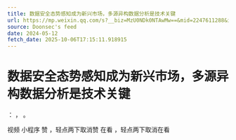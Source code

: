 ```yaml
---
title: 数据安全态势感知成为新兴市场，多源异构数据分析是技术关键
url: https://mp.weixin.qq.com/s?__biz=MzU0NDk0NTAwMw==&mid=2247611288&idx=1&sn=2bb3f7c89d9bbb3085a8db52483a7199
source: Doonsec's feed
date: 2024-05-12
fetch_date: 2025-10-06T17:15:11.918915
---
```


# 数据安全态势感知成为新兴市场，多源异构数据分析是技术关键

：
，
。

视频
小程序
赞
，轻点两下取消赞
在看
，轻点两下取消在看